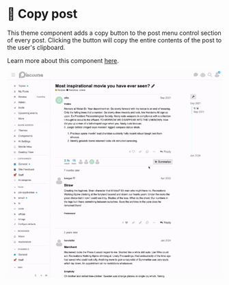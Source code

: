 # 📄 Copy post

This theme component adds a copy button to the post menu control section of every post. Clicking the button will copy the entire contents of the post to the user's clipboard.

Learn more about this component [here](https://meta.discourse.org/t/copy-post-component/218883).

![Example Usage](.github/images/usage.gif)
